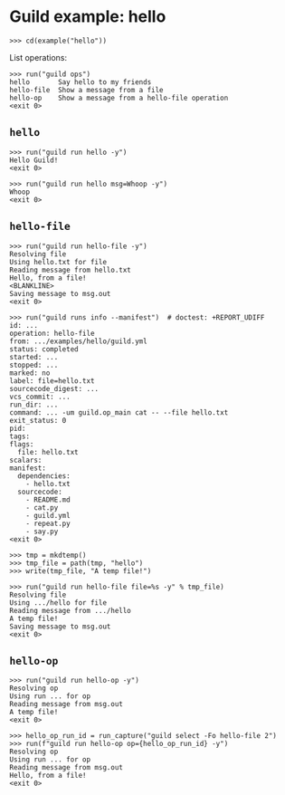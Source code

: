 # Guild example: hello

    >>> cd(example("hello"))

List operations:

    >>> run("guild ops")
    hello       Say hello to my friends
    hello-file  Show a message from a file
    hello-op    Show a message from a hello-file operation
    <exit 0>

## `hello`

    >>> run("guild run hello -y")
    Hello Guild!
    <exit 0>

    >>> run("guild run hello msg=Whoop -y")
    Whoop
    <exit 0>

## `hello-file`

    >>> run("guild run hello-file -y")
    Resolving file
    Using hello.txt for file
    Reading message from hello.txt
    Hello, from a file!
    <BLANKLINE>
    Saving message to msg.out
    <exit 0>

    >>> run("guild runs info --manifest")  # doctest: +REPORT_UDIFF
    id: ...
    operation: hello-file
    from: .../examples/hello/guild.yml
    status: completed
    started: ...
    stopped: ...
    marked: no
    label: file=hello.txt
    sourcecode_digest: ...
    vcs_commit: ...
    run_dir: ...
    command: ... -um guild.op_main cat -- --file hello.txt
    exit_status: 0
    pid:
    tags:
    flags:
      file: hello.txt
    scalars:
    manifest:
      dependencies:
        - hello.txt
      sourcecode:
        - README.md
        - cat.py
        - guild.yml
        - repeat.py
        - say.py
    <exit 0>

    >>> tmp = mkdtemp()
    >>> tmp_file = path(tmp, "hello")
    >>> write(tmp_file, "A temp file!")

    >>> run("guild run hello-file file=%s -y" % tmp_file)
    Resolving file
    Using .../hello for file
    Reading message from .../hello
    A temp file!
    Saving message to msg.out
    <exit 0>

## `hello-op`

    >>> run("guild run hello-op -y")
    Resolving op
    Using run ... for op
    Reading message from msg.out
    A temp file!
    <exit 0>

    >>> hello_op_run_id = run_capture("guild select -Fo hello-file 2")
    >>> run(f"guild run hello-op op={hello_op_run_id} -y")
    Resolving op
    Using run ... for op
    Reading message from msg.out
    Hello, from a file!
    <exit 0>
